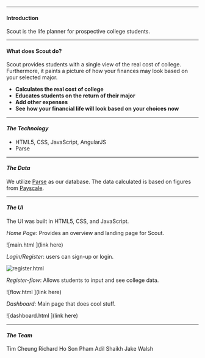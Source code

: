 ---------------------------------------------------------
#### Introduction

Scout is the life planner for prospective college students. 

---------------------------------------------------------

#### What does Scout do?

Scout provides students with a single view of the real cost of college. Furthermore, it paints a picture of how your finances may look based on your selected major.

* **Calculates the real cost of college**
* **Educates students on the return of their major**
* **Add other expenses**
* **See how your financial life will look based on your choices now**

---------------------------------------------------------
#### _The Technology_

* HTML5, CSS, JavaScript, AngularJS
* Parse

---------------------------------------------------------

#### _The Data_

We utilize [Parse](https://www.parse.com/) as our database. The data calculated is based on figures from [Payscale](http://www.payscale.com/).


---------------------------------------------------------

#### _The UI_

The UI was built in HTML5, CSS, and JavaScript. 

*Home Page*: Provides an overview and landing page for Scout. 

![main.html ](link here)

*Login/Register*: users can sign-up or login. 

![register.html ]()

*Register-flow*: Allows students to input and see college data. 

![flow.html ](link here)

*Dashboard*: Main page that does cool stuff. 

![dashboard.html ](link here)

---------------------------------------------------------

#### _The Team_

Tim Cheung
Richard Ho
Son Pham
Adil Shaikh
Jake Walsh